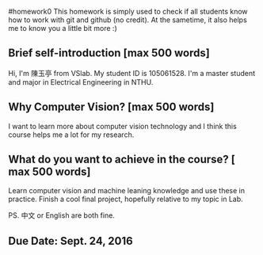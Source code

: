 #homework0
This homework is simply used to check if all students know how to work with git and github (no credit).
At the sametime, it also helps me to know you a little bit more :)

## Brief self-introduction [max 500 words]
Hi, I'm 陳玉亭 from VSlab. My student ID is 105061528. I'm a master student and major in Electrical Engineering in NTHU.
## Why Computer Vision? [max 500 words]
I want to learn more about computer vision technology and I think this course helps me a lot for my research.
## What do you want to achieve in the course? [ max 500 words]
Learn computer vision and machine leaning knowledge and use these in practice. 
Finish a cool final project, hopefully relative to my topic in Lab.

PS. 中文 or English are both fine.

## Due Date: Sept. 24, 2016
